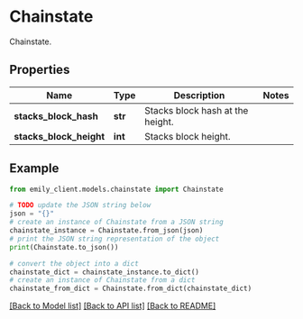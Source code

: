 # Chainstate

Chainstate.

## Properties

Name | Type | Description | Notes
------------ | ------------- | ------------- | -------------
**stacks_block_hash** | **str** | Stacks block hash at the height. | 
**stacks_block_height** | **int** | Stacks block height. | 

## Example

```python
from emily_client.models.chainstate import Chainstate

# TODO update the JSON string below
json = "{}"
# create an instance of Chainstate from a JSON string
chainstate_instance = Chainstate.from_json(json)
# print the JSON string representation of the object
print(Chainstate.to_json())

# convert the object into a dict
chainstate_dict = chainstate_instance.to_dict()
# create an instance of Chainstate from a dict
chainstate_from_dict = Chainstate.from_dict(chainstate_dict)
```
[[Back to Model list]](../README.md#documentation-for-models) [[Back to API list]](../README.md#documentation-for-api-endpoints) [[Back to README]](../README.md)


